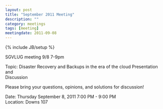 ```yaml
---
layout: post
title: "September 2011 Meeting"
description: ""
category: meetings
tags: [meeting]
meetingdate: 2011-09-08
---
```

{% include JB/setup %}

SGVLUG meeting 9/8 7-9pm                                                       
                                                                             
Topic: Disaster Recovery and Backups in the era of the cloud Presentation and  
Discussion                                                                     
                                                                             
Please bring your questions, opinions, and solutions for discussion!           
                                                                             
Date: Thursday September 8, 2011 7:00 PM - 9:00 PM                               
Location: Downs 107                                         
